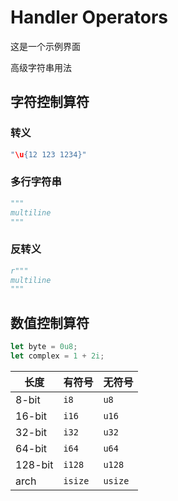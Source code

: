 # Handler Operators

这是一个示例界面

高级字符串用法

## 字符控制算符

### 转义

```ts
"\u{12 123 1234}"
```


### 多行字符串

```py
"""
multiline
"""
```

### 反转义

```py
r"""
multiline
"""
```

## 数值控制算符



```rs
let byte = 0u8;
let complex = 1 + 2i;
```

| 长度    | 有符号  | 无符号  |
| ------- | ------- | ------- |
| 8-bit   | `i8`    | `u8`    |
| 16-bit  | `i16`   | `u16`   |
| 32-bit  | `i32`   | `u32`   |
| 64-bit  | `i64`   | `u64`   |
| 128-bit | `i128`  | `u128`  |
| arch    | `isize` | `usize` |